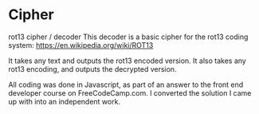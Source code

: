 # Cipher
rot13 cipher / decoder
This decoder is a basic cipher for the rot13 coding system:
https://en.wikipedia.org/wiki/ROT13

It takes any text and outputs the rot13 encoded version.
It also takes any rot13 encoding, and outputs the decrypted version.

All coding was done in Javascript, as part of an answer to the front end developer course on FreeCodeCamp.com. I converted the solution I came up with into an independent work.
